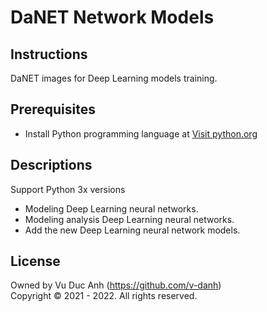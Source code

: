 # DaNET Network Models


## Instructions
DaNET images for Deep Learning models training.

## Prerequisites
+ Install Python programming language at <a href="https://www.python.org/" target="_blank">Visit python.org</a>

## Descriptions
Support Python 3x versions
+ Modeling Deep Learning neural networks.
+ Modeling analysis Deep Learning neural networks.
+ Add the new Deep Learning neural network models.

## License
Owned by Vu Duc Anh (https://github.com/v-danh) </br>
Copyright © 2021 - 2022. All rights reserved.
